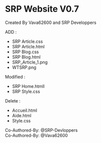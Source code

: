 # SRP Website V0.7

Created By Vava62600 and SRP Developpers

ADD :

- SRP Article.css
- SRP Article.html
- SRP Blog.css
- SRP Blog.html
- SRP_Article_1.png
- WTSRP.png <br>

Modified :
- SRP Home.htmll
- SRP Style.css

Delete :

- Accueil.html
- Aide.html
- Style.css

Co-Authored-By: @SRP-Devloppers <br>
Co-Authored-By: @Vava62600

